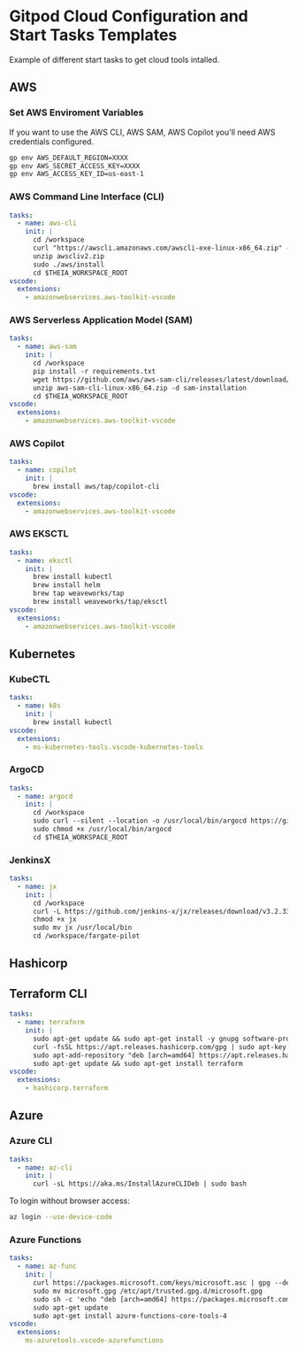 # Gitpod Cloud Configuration and Start Tasks Templates

Example of different start tasks to get cloud tools intalled.

## AWS

### Set AWS Enviroment Variables

If you want to use the AWS CLI, AWS SAM, AWS Copilot you'll need AWS credentials configured.

```sh
gp env AWS_DEFAULT_REGION=XXXX
gp env AWS_SECRET_ACCESS_KEY=XXXX
gp env AWS_ACCESS_KEY_ID=us-east-1
```

### AWS Command Line Interface (CLI)

```yml
tasks:
  - name: aws-cli
    init: |
      cd /workspace
      curl "https://awscli.amazonaws.com/awscli-exe-linux-x86_64.zip" -o "awscliv2.zip"
      unzip awscliv2.zip
      sudo ./aws/install
      cd $THEIA_WORKSPACE_ROOT
vscode:
  extensions:
    - amazonwebservices.aws-toolkit-vscode
```

### AWS Serverless Application Model (SAM)

```yml
tasks:
  - name: aws-sam
    init: |
      cd /workspace
      pip install -r requirements.txt
      wget https://github.com/aws/aws-sam-cli/releases/latest/download/aws-sam-cli-linux-x86_64.zip
      unzip aws-sam-cli-linux-x86_64.zip -d sam-installation
      cd $THEIA_WORKSPACE_ROOT
vscode:
  extensions:
    - amazonwebservices.aws-toolkit-vscode
```

### AWS Copilot

```yml
tasks:
  - name: copilot
    init: |
      brew install aws/tap/copilot-cli
vscode:
  extensions:
    - amazonwebservices.aws-toolkit-vscode
```

### AWS EKSCTL

```yml
tasks:
  - name: eksctl
    init: |
      brew install kubectl
      brew install helm
      brew tap weaveworks/tap
      brew install weaveworks/tap/eksctl
vscode:
  extensions:
    - amazonwebservices.aws-toolkit-vscode
```

## Kubernetes

### KubeCTL

```yml
tasks:
  - name: k8s
    init: |
      brew install kubectl
vscode:
  extensions:
    - ms-kubernetes-tools.vscode-kubernetes-tools
```

### ArgoCD

```yml
tasks:
  - name: argocd
    init: |
      cd /workspace
      sudo curl --silent --location -o /usr/local/bin/argocd https://github.com/argoproj/argo-cd/releases/download/v2.0.4/argocd-linux-amd64
      sudo chmod +x /usr/local/bin/argocd
      cd $THEIA_WORKSPACE_ROOT
```

### JenkinsX
```yml
tasks:
  - name: jx
    init: |
      cd /workspace
      curl -L https://github.com/jenkins-x/jx/releases/download/v3.2.339/jx-linux-amd64.tar.gz | tar xzv
      chmod +x jx 
      sudo mv jx /usr/local/bin
      cd /workspace/fargate-pilot
```

## Hashicorp

## Terraform CLI

```yml
tasks:
  - name: terraform
    init: |
      sudo apt-get update && sudo apt-get install -y gnupg software-properties-common curl
      curl -fsSL https://apt.releases.hashicorp.com/gpg | sudo apt-key add -
      sudo apt-add-repository "deb [arch=amd64] https://apt.releases.hashicorp.com $(lsb_release -cs) main"
      sudo apt-get update && sudo apt-get install terraform
vscode:
  extensions:
    - hashicorp.terraform
```

## Azure

### Azure CLI

```yml
tasks:
  - name: az-cli
    init: |
      curl -sL https://aka.ms/InstallAzureCLIDeb | sudo bash
```

To login without browser access:

```sh
az login --use-device-code
```

### Azure Functions

```yml
tasks:
  - name: az-func
    init: |
      curl https://packages.microsoft.com/keys/microsoft.asc | gpg --dearmor > microsoft.gpg
      sudo mv microsoft.gpg /etc/apt/trusted.gpg.d/microsoft.gpg
      sudo sh -c 'echo "deb [arch=amd64] https://packages.microsoft.com/repos/microsoft-ubuntu-$(lsb_release -cs)-prod $(lsb_release -cs) main" > /etc/apt/sources.list.d/dotnetdev.list'
      sudo apt-get update
      sudo apt-get install azure-functions-core-tools-4
vscode:
  extensions:
    ms-azuretools.vscode-azurefunctions
```